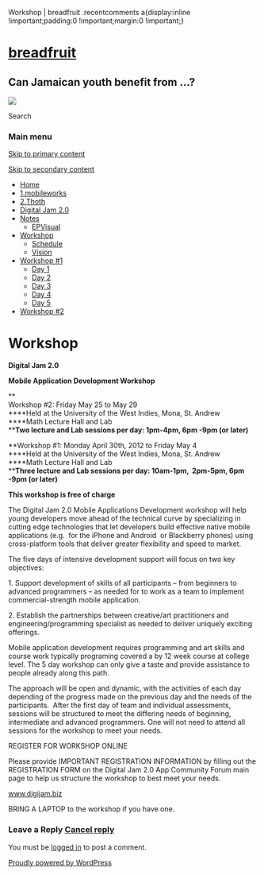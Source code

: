   Workshop | breadfruit    .recentcomments a{display:inline !important;padding:0 !important;margin:0 !important;}

[breadfruit](http://j4u2.com/breadfruit-static/ "breadfruit")
=============================================================

Can Jamaican youth benefit from …?
----------------------------------

 [![](http://j4u2.com/breadfruit-static/wp-content/uploads/2012/04/vecr-1000x288.jpeg)](http://j4u2.com/breadfruit-static/) 

Search  

### Main menu

[Skip to primary content](#content "Skip to primary content")

[Skip to secondary content](#secondary "Skip to secondary content")

*   [Home](http://j4u2.com/breadfruit-static/)
*   [1.mobileworks](http://j4u2.com/breadfruit-static/mobileworks/)
*   [2.Thoth](http://j4u2.com/breadfruit-static/thoth/)
*   [Digital Jam 2.0](http://j4u2.com/breadfruit-static/digi-jam/)
*   [Notes](http://j4u2.com/breadfruit-static/notes/)
    *   [EPVisual](http://j4u2.com/breadfruit-static/notes/ep-visual/)
*   [Workshop](http://j4u2.com/breadfruit-static/workshop/)
    *   [Schedule](http://j4u2.com/breadfruit-static/workshop/schedule/)
    *   [Vision](http://j4u2.com/breadfruit-static/workshop/vision-page/)
*   [Workshop #1](http://j4u2.com/breadfruit-static/workshop-1/)
    *   [Day 1](http://j4u2.com/breadfruit-static/workshop-1/day-1/)
    *   [Day 2](http://j4u2.com/breadfruit-static/workshop-1/day-2/)
    *   [Day 3](http://j4u2.com/breadfruit-static/workshop-1/day-3/)
    *   [Day 4](http://j4u2.com/breadfruit-static/workshop-1/day-4/)
    *   [Day 5](http://j4u2.com/breadfruit-static/workshop-1/day-5/)
*   [Workshop #2](http://j4u2.com/breadfruit-static/workshop-2/)

Workshop
========

**Digital Jam 2.0**

**Mobile Application Development Workshop**

**  
Workshop #2: Friday May 25 to May 29  
****Held at the University of the West Indies, Mona, St. Andrew  
****Math Lecture Hall and Lab  
****Two lecture and Lab sessions per day: 1pm-4pm, 6pm -9pm (or later)**

**Workshop #1: Monday April 30th, 2012 to Friday May 4  
****Held at the University of the West Indies, Mona, St. Andrew  
****Math Lecture Hall and Lab  
****Three lecture and Lab sessions per day: 10am-1pm,  2pm-5pm, 6pm -9pm (or later)**

**This workshop is free of charge**

The Digital Jam 2.0 Mobile Applications Development workshop will help young developers move ahead of the technical curve by specializing in cutting edge technologies that let developers build effective native mobile applications (e.g.  for the iPhone and Android  or Blackberry phones) using cross-platform tools that deliver greater flexibility and speed to market.

The five days of intensive development support will focus on two key objectives:

1\. Support development of skills of all participants – from beginners to advanced programmers – as needed for to work as a team to implement commercial-strength mobile application.

2\. Establish the partnerships between creative/art practitioners and engineering/programming specialist as needed to deliver uniquely exciting offerings.

Mobile application development requires programming and art skills and course work typically programing covered a by 12 week course at college level. The 5 day workshop can only give a taste and provide assistance to people already along this path.

The approach will be open and dynamic, with the activities of each day depending of the progress made on the previous day and the needs of the participants.  After the first day of team and individual assessments, sessions will be structured to meet the differing needs of beginning, intermediate and advanced programmers. One will not need to attend all sessions for the workshop to meet your needs.

REGISTER FOR WORKSHOP ONLINE

Please provide IMPORTANT REGISTRATION INFORMATION by filling out the REGISTRATION FORM on the Digital Jam 2.0 App Community Forum main page to help us structure the workshop to best meet your needs.

www.digijam.biz

BRING A LAPTOP to the workshop if you have one.

### Leave a Reply [Cancel reply](/breadfruit/workshop/#respond)

You must be [logged in](http://j4u2.com/breadfruit-static/wp-login.php) to post a comment.

[Proudly powered by WordPress](http://wordpress.org/ "Semantic Personal Publishing Platform")